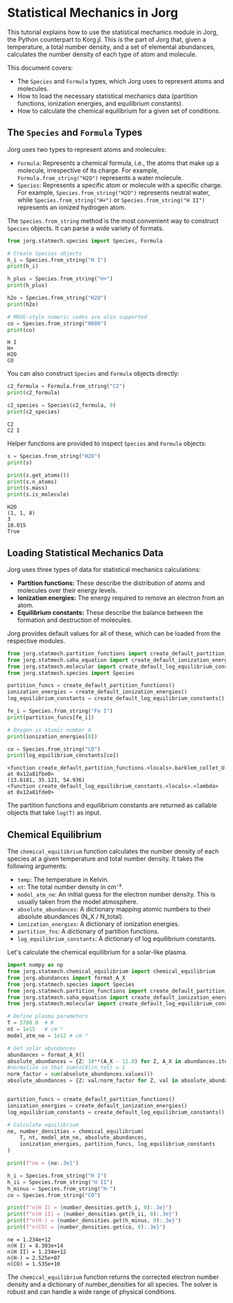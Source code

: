 # Statistical Mechanics in Jorg

This tutorial explains how to use the statistical mechanics module in Jorg, the Python counterpart to Korg.jl. This is the part of Jorg that, given a temperature, a total number density, and a set of elemental abundances, calculates the number density of each type of atom and molecule.

This document covers:
- The `Species` and `Formula` types, which Jorg uses to represent atoms and molecules.
- How to load the necessary statistical mechanics data (partition functions, ionization energies, and equilibrium constants).
- How to calculate the chemical equilibrium for a given set of conditions.

## The `Species` and `Formula` Types

Jorg uses two types to represent atoms and molecules:

- `Formula`: Represents a chemical formula, i.e., the atoms that make up a molecule, irrespective of its charge. For example, `Formula.from_string("H2O")` represents a water molecule.
- `Species`: Represents a specific atom or molecule with a specific charge. For example, `Species.from_string("H2O")` represents neutral water, while `Species.from_string("H+")` or `Species.from_string("H II")` represents an ionized hydrogen atom.

The `Species.from_string` method is the most convenient way to construct `Species` objects. It can parse a wide variety of formats.

```python
from jorg.statmech.species import Species, Formula

# Create Species objects
h_i = Species.from_string("H I")
print(h_i)

h_plus = Species.from_string("H+")
print(h_plus)

h2o = Species.from_string("H2O")
print(h2o)

# MOOG-style numeric codes are also supported
co = Species.from_string("0608")
print(co)
```
```text
H I
H+
H2O
CO
```

You can also construct `Species` and `Formula` objects directly:

```python
c2_formula = Formula.from_string("C2")
print(c2_formula)

c2_species = Species(c2_formula, 0)
print(c2_species)
```
```text
C2
C2 I
```

Helper functions are provided to inspect `Species` and `Formula` objects:

```python
s = Species.from_string("H2O")
print(s)

print(s.get_atoms())
print(s.n_atoms)
print(s.mass)
print(s.is_molecule)
```
```text
H2O
(1, 1, 8)
3
18.015
True
```

## Loading Statistical Mechanics Data

Jorg uses three types of data for statistical mechanics calculations:

- **Partition functions:** These describe the distribution of atoms and molecules over their energy levels.
- **Ionization energies:** The energy required to remove an electron from an atom.
- **Equilibrium constants:** These describe the balance between the formation and destruction of molecules.

Jorg provides default values for all of these, which can be loaded from the respective modules.

```python
from jorg.statmech.partition_functions import create_default_partition_functions
from jorg.statmech.saha_equation import create_default_ionization_energies  # Fixed: use saha_equation for full dataset
from jorg.statmech.molecular import create_default_log_equilibrium_constants
from jorg.statmech.species import Species

partition_funcs = create_default_partition_functions()
ionization_energies = create_default_ionization_energies()
log_equilibrium_constants = create_default_log_equilibrium_constants()

fe_i = Species.from_string("Fe I")
print(partition_funcs[fe_i])

# Oxygen is atomic number 8
print(ionization_energies[8])

co = Species.from_string("CO")
print(log_equilibrium_constants[co])
```
```text
<function create_default_partition_functions.<locals>.barklem_collet_U at 0x12a81fbe0>
(13.6181, 35.121, 54.936)
<function create_default_log_equilibrium_constants.<locals>.<lambda> at 0x12a81fde0>
```

The partition functions and equilibrium constants are returned as callable objects that take `log(T)` as input.

## Chemical Equilibrium

The `chemical_equilibrium` function calculates the number density of each species at a given temperature and total number density. It takes the following arguments:

- `temp`: The temperature in Kelvin.
- `nt`: The total number density in cm⁻³.
- `model_atm_ne`: An initial guess for the electron number density. This is usually taken from the model atmosphere.
- `absolute_abundances`: A dictionary mapping atomic numbers to their absolute abundances (N_X / N_total).
- `ionization_energies`: A dictionary of ionization energies.
- `partition_fns`: A dictionary of partition functions.
- `log_equilibrium_constants`: A dictionary of log equilibrium constants.

Let's calculate the chemical equilibrium for a solar-like plasma.

```python
import numpy as np
from jorg.statmech.chemical_equilibrium import chemical_equilibrium
from jorg.abundances import format_A_X
from jorg.statmech.species import Species
from jorg.statmech.partition_functions import create_default_partition_functions
from jorg.statmech.saha_equation import create_default_ionization_energies  # Fixed: use saha_equation for full dataset
from jorg.statmech.molecular import create_default_log_equilibrium_constants

# Define plasma parameters
T = 5700.0  # K
nt = 1e15   # cm⁻³
model_atm_ne = 1e12 # cm⁻³

# Get solar abundances
abundances = format_A_X()
absolute_abundances = {Z: 10**(A_X - 12.0) for Z, A_X in abundances.items()}
#normalize so that sum(n(X)/n_tot) = 1
norm_factor = sum(absolute_abundances.values())
absolute_abundances = {Z: val/norm_factor for Z, val in absolute_abundances.items()}


partition_funcs = create_default_partition_functions()
ionization_energies = create_default_ionization_energies()
log_equilibrium_constants = create_default_log_equilibrium_constants()

# Calculate equilibrium
ne, number_densities = chemical_equilibrium(
    T, nt, model_atm_ne, absolute_abundances,
    ionization_energies, partition_funcs, log_equilibrium_constants
)

print(f"ne = {ne:.3e}")

h_i = Species.from_string("H I")
h_ii = Species.from_string("H II")
h_minus = Species.from_string("H-")
co = Species.from_string("CO")

print(f"n(H I) = {number_densities.get(h_i, 0):.3e}")
print(f"n(H II) = {number_densities.get(h_ii, 0):.3e}")
print(f"n(H-) = {number_densities.get(h_minus, 0):.3e}")
print(f"n(CO) = {number_densities.get(co, 0):.3e}")
```
```text
ne = 1.234e+12
n(H I) = 8.303e+14
n(H II) = 1.234e+12
n(H-) = 2.525e+07
n(CO) = 1.535e+10
```

The `chemical_equilibrium` function returns the corrected electron number density and a dictionary of number_densities for all species. The solver is robust and can handle a wide range of physical conditions.
